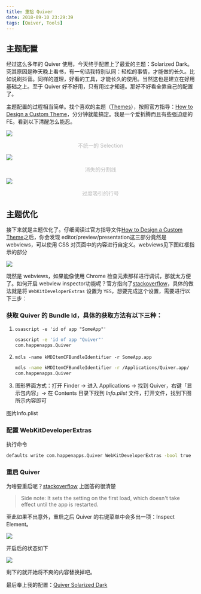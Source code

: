 ```yaml
---
title: 重拾 Quiver
date: 2018-09-10 23:29:39
tags: [Quiver, Tools]
---
```


## 主题配置

经过这么多年的 Quiver 使用，今天终于配置上了最爱的主题：Solarized Dark。究其原因是昨天晚上看书，有一句话我特别认同：轻松的事情，才能做的长久。比如说刷抖音。同样的道理，好看的工具，才能长久的使用。当然这也是建立在好用基础之上。至于 Quiver 好不好用，只有用过才知道。那好不好看全靠自己的配置了。

主题配置的过程相当简单。找个喜欢的主题（[Themes](https://github.com/HappenApps/Quiver/wiki/Themes)），按照官方指导：[How to Design a Custom Theme](https://github.com/HappenApps/Quiver/wiki/How-to-Design-a-Custom-Theme)，分分钟就能搞定。我是一个爱折腾而且有些强迫症的 FE。看到以下清醒怎么能忍。

![](https://imgs.sanbaofengs.com/18-9-10/71545203.jpg)
<center><font color="#bbb" font-size="12px">不统一的 Selection</font></center>

![](https://imgs.sanbaofengs.com/18-9-10/3986002.jpg)
<center><font color="#bbb" font-size="12px">消失的分割线</font></center>

![](https://imgs.sanbaofengs.com/18-9-10/51691321.jpg)
<center><font color="#bbb" font-size="12px">过度吸引的行号</font></center>

## 主题优化

接下来就是主题优化了。仔细阅读过官方指导文件[How to Design a Custom Theme](https://github.com/HappenApps/Quiver/wiki/How-to-Design-a-Custom-Theme)之后，你会发现 editor/preview/presentation这三部分竟然是webviews，可以使用 CSS 对页面中的内容进行自定义。webviews见下图红框指示的部分

![](https://imgs.sanbaofengs.com/18-9-10/45629931.jpg)

既然是 webviews，如果能像使用 Chrome 检查元素那样进行调试，那就太方便了。如何开启 webview inspector功能呢？官方指向了[stackoverflow](http://stackoverflow.com/questions/695038/is-there-a-way-to-use-the-webkit-web-inspector-from-a-cocoa-webview-object)，具体的做法就是将 `WebKitDeveloperExtras` 设置为 `YES`，想要完成这个设置，需要进行以下三步：

### 获取 Quiver 的 Bundle Id，具体的获取方法有以下三种：

1. `osascript -e 'id of app "SomeApp"'`

    ```bash
    osascript -e 'id of app "Quiver"'
    com.happenapps.Quiver
    ```
2. `mdls -name kMDItemCFBundleIdentifier -r SomeApp.app`

    ```bash
    mdls -name kMDItemCFBundleIdentifier -r /Applications/Quiver.app/
    com.happenapps.Quiver
    ```

3. 图形界面方式：打开 Finder -> 进入 Applications -> 找到 Quiver，右键「显示包内容」-> 在 Contents 目录下找到 *Info.plist* 文件，打开文件，找到下图所示内容即可

图片Info.plist

### 配置 **WebKitDeveloperExtras**

执行命令

```bash
defaults write com.happenapps.Quiver WebKitDeveloperExtras -bool true
```

### 重启 Quiver

为啥要重启呢？[stackoverflow](http://stackoverflow.com/questions/695038/is-there-a-way-to-use-the-webkit-web-inspector-from-a-cocoa-webview-object) 上回答的很清楚

> Side note: It sets the setting on the first load, which doesn't take effect until the app is restarted. 

至此如果不出意外，重启之后 Quiver 的右键菜单中会多出一项：Inspect Element。

![](https://imgs.sanbaofengs.com/18-9-10/46932408.jpg)

开启后的状态如下

![](https://imgs.sanbaofengs.com/18-9-10/50299424.jpg)

剩下的就开始将不爽的内容替换掉吧。

最后奉上我的配置：[Quiver Solarized Dark](https://github.com/x-bao/whatIuse/blob/master/configs/Solarized%20Dark.json)
